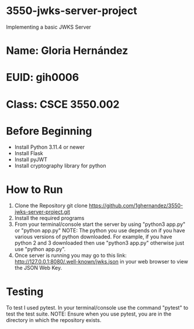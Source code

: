 # 3550-jwks-server-project
Implementing a basic JWKS Server

# Name: Gloria Hernández
# EUID: gih0006
# Class: CSCE 3550.002

# Before Beginning 
- Install Python 3.11.4 or newer
- Install Flask
- Install pyJWT
- Install cryptography library for python

# How to Run
1. Clone the Repository
    git clone https://github.com/1ghernandez/3550-jwks-server-project.git
2. Install the required programs
3. From your terminal/console start the server by using
    "python3 app.py" or "python app.py"
    NOTE: The python you use depends on if you have various versions of python downloaded. 
    For example, if you have python 2 and 3 downloaded then use "python3 app.py" otherwise just use "python app.py".
4.  Once server is running you may go to this link: 
    http://127.0.0.1:8080/.well-known/jwks.json in your web browser to view the JSON Web Key.

# Testing
To test I used pytest. 
In your terminal/console use the command "pytest" to test the test suite. 
NOTE: Ensure when you use pytest, you are in the directory in which the repository exists.
